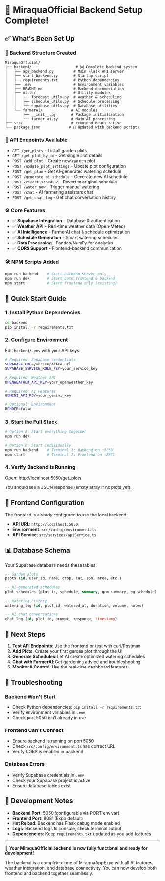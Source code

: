 # 🎉 MiraquaOfficial Backend Setup Complete!

## ✅ What's Been Set Up

### 📁 **Backend Structure Created**
```
MiraquaOfficial/
├── backend/                    # 🆕 Complete backend system
│   ├── app_backend.py         # Main Flask API server
│   ├── start_backend.py       # Startup script  
│   ├── requirements.txt       # Python dependencies
│   ├── .env                   # Environment variables
│   ├── README.md              # Backend documentation
│   ├── utils/                 # Utility modules
│   │   ├── forecast_utils.py  # Weather & scheduling
│   │   ├── schedule_utils.py  # Schedule processing
│   │   └── supabase_utils.py  # Database utilities
│   └── farmerAI/             # AI modules
│       ├── __init__.py       # Package initialization
│       └── farmer_ai.py      # Main AI processing
├── src/                      # Frontend React Native
└── package.json             # 🔧 Updated with backend scripts
```

### 🔗 **API Endpoints Available**
- `GET /get_plots` - List all garden plots
- `GET /get_plot_by_id` - Get single plot details
- `POST /add_plot` - Create new garden plot
- `POST /update_plot_settings` - Update plot configuration
- `POST /get_plan` - Get AI-generated watering schedule
- `POST /generate_ai_schedule` - Generate new AI schedule
- `POST /revert_schedule` - Revert to original schedule
- `POST /water_now` - Trigger manual watering
- `POST /chat` - AI farmering assistant chat
- `POST /get_chat_log` - Get chat conversation history

### ⚙️ **Core Features**
- ✅ **Supabase Integration** - Database & authentication
- ✅ **Weather API** - Real-time weather data (Open-Meteo)
- ✅ **AI Intelligence** - FarmerAI chat & schedule optimization
- ✅ **Schedule Generation** - Smart watering schedules
- ✅ **Data Processing** - Pandas/NumPy for analytics
- ✅ **CORS Support** - Frontend-backend communication

### 🛠️ **NPM Scripts Added**
```bash
npm run backend    # Start backend server only
npm run dev        # Start both frontend & backend
npm start          # Start frontend only (existing)
```

## 🚀 **Quick Start Guide**

### 1. **Install Python Dependencies**
```bash
cd backend
pip install -r requirements.txt
```

### 2. **Configure Environment**
Edit `backend/.env` with your API keys:
```bash
# Required: Supabase credentials
SUPABASE_URL=your_supabase_url
SUPABASE_SERVICE_ROLE_KEY=your_service_key

# Required: Weather API
OPENWEATHER_API_KEY=your_openweather_key

# Required: AI Features
GEMINI_API_KEY=your_gemini_key

# Optional: Environment
RENDER=false
```

### 3. **Start the Full Stack**
```bash
# Option A: Start everything together
npm run dev

# Option B: Start individually
npm run backend    # Terminal 1: Backend on :5050
npm start          # Terminal 2: Frontend on :8081
```

### 4. **Verify Backend is Running**
Open: http://localhost:5050/get_plots

You should see a JSON response (empty array if no plots yet).

## 🔧 **Frontend Configuration**

The frontend is already configured to use the local backend:
- **API URL**: `http://localhost:5050`
- **Environment**: `src/config/environment.ts`
- **API Service**: `src/services/apiService.ts`

## 📊 **Database Schema**

Your Supabase database needs these tables:
```sql
-- Garden plots
plots (id, user_id, name, crop, lat, lon, area, etc.)

-- AI-generated schedules  
plot_schedules (plot_id, schedule, summary, gem_summary, og_schedule)

-- Watering history
watering_log (id, plot_id, watered_at, duration, volume, notes)

-- AI chat conversations
chat_log (id, plot_id, prompt, response, timestamp)
```

## 🎯 **Next Steps**

1. **Test API Endpoints**: Use the frontend or test with curl/Postman
2. **Add Plots**: Create your first garden plot through the UI
3. **Generate Schedules**: Let AI create optimized watering schedules
4. **Chat with FarmerAI**: Get gardening advice and troubleshooting
5. **Monitor & Control**: Use the real-time dashboard features

## 🐛 **Troubleshooting**

### Backend Won't Start
- Check Python dependencies: `pip install -r requirements.txt`
- Verify environment variables in `.env`
- Check port 5050 isn't already in use

### Frontend Can't Connect
- Ensure backend is running on port 5050
- Check `src/config/environment.ts` has correct URL
- Verify CORS is enabled in backend

### Database Errors
- Verify Supabase credentials in `.env`
- Check your Supabase project is active
- Ensure database tables exist

## 📝 **Development Notes**

- **Backend Port**: 5050 (configurable via PORT env var)
- **Frontend Port**: 8081 (Expo default)
- **Hot Reload**: Backend has Flask debug mode enabled
- **Logs**: Backend logs to console, check terminal output
- **Dependencies**: Keep `requirements.txt` updated as you add features

---

🎉 **Your MiraquaOfficial backend is now fully functional and ready for development!**

The backend is a complete clone of MiraquaAppExpo with all AI features, weather integration, and database connectivity. You can now develop both frontend and backend together seamlessly.
